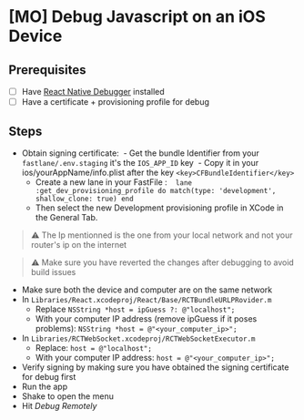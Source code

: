 # [MO] Debug Javascript on an iOS Device

## Prerequisites
- [ ] Have [React Native Debugger](https://github.com/jhen0409/react-native-debugger) installed
- [ ] Have a certificate + provisioning profile for debug

## Steps

- Obtain signing certificate:
  - Get the bundle Identifier from your `fastlane/.env.staging` it's the `IOS_APP_ID` key
  - Copy it in your ios/yourAppName/info.plist after the key `<key>CFBundleIdentifier</key>`
  - Create a new lane in your FastFile :
  ```
    lane :get_dev_provisioning_profile do
      match(type: 'development', shallow_clone: true)
    end
  ```
  - Then select the new Development provisioning profile in XCode in the General Tab.

> :warning: The Ip mentionned is the one from your local network and not your router's ip on the internet

> :warning: Make sure you have reverted the changes after debugging to avoid build issues

- Make sure both the device and computer are on the same network
- In `Libraries/React.xcodeproj/React/Base/RCTBundleURLPRovider.m`
  - Replace `NSString *host = ipGuess ?: @"localhost";`
  - With your computer IP address (remove ipGuess if it poses problems): `NSString *host = @"<your_computer_ip>";`
- In `Libraries/RCTWebSocket.xcodeproj/RCTWebSocketExecutor.m`
  - Replace: `host = @"localhost";`
  - With your computer IP address: `host = @"<your_computer_ip>";`
- Verify signing by making sure you have obtained the signing certificate for debug first
- Run the app
- Shake to open the menu
- Hit *Debug Remotely*
